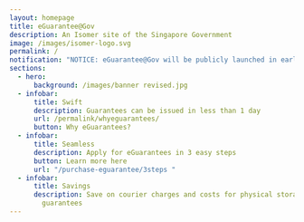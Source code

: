 ```yaml
---
layout: homepage
title: eGuarantee@Gov
description: An Isomer site of the Singapore Government
image: /images/isomer-logo.svg
permalink: /
notification: "NOTICE: eGuarantee@Gov will be publicly launched in early November 2022."
sections:
  - hero:
      background: /images/banner revised.jpg
  - infobar:
      title: Swift
      description: Guarantees can be issued in less than 1 day
      url: /permalink/whyeguarantees/
      button: Why eGuarantees?
  - infobar:
      title: Seamless
      description: Apply for eGuarantees in 3 easy steps
      button: Learn more here
      url: "/purchase-eguarantee/3steps "
  - infobar:
      title: Savings
      description: Save on courier charges and costs for physical storage of paper
        guarantees
---
```

